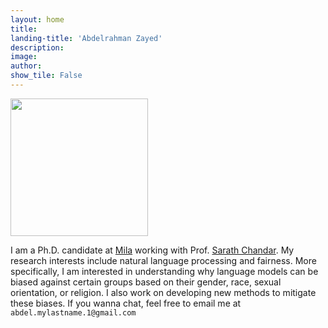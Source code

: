 ```yaml
---
layout: home
title: 
landing-title: 'Abdelrahman Zayed'
description: 
image: 
author: 
show_tile: False
---
```

<!---
My CV is available [here](https://github.com/AbdelrahmanZayed/AbdelrahmanZayed.github.io/raw/master/assets/Abdel_CV_2.pdf).
-->
    
<img src="https://raw.githubusercontent.com/AbdelrahmanZayed/AbdelrahmanZayed.github.io/master/assets/images/abdel_photo_2.jpg" width="220">

I am a Ph.D. candidate at [Mila](https://mila.quebec/en/person/abdelrahman-zayed/) working with Prof. [Sarath Chandar](http://sarathchandar.in/). My research interests include natural language processing and fairness. More specifically, I am interested in understanding why language models can be biased against certain groups based on their gender, race, sexual orientation, or religion. I also work on developing new methods to mitigate these biases. If you wanna chat, feel free to email me at `abdel.mylastname.1@gmail.com`

